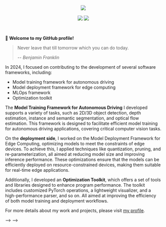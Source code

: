 <!-- <link rel="stylesheet" href="style.css">

<style>
  :root {
    --repo-container-style: "flex: 1 1 48%; max-width: calc(50% - 20px); margin-bottom: 20px;";
    --github-stat-style: "display: flex; align-items: center; width: auto; margin-left: 3rem; margin-right: 3rem;";
    --github-stat-img-style: "display: block; min-height: 20rem; max-height: 25rem; height: auto; width: auto; border-radius: 8px; margin-right: 1rem; margin-bottom: 2rem;";
  }
</style>

 -->


<h3 align="center"
    Hi~ Thank you for coming!
    <img src="./imgs/hands.webp" width="25px">
</h3>

<!-- Typing SVG - https://github.com/DenverCoder1/readme-typing-svg -->
<!-- Typing SVG Fast Demo - https://readme-typing-svg.herokuapp.com/demo/ -->
<p align="center">
    <img src="https://readme-typing-svg.herokuapp.com?color=e65e2a&width=450&height=45&lines=Lecturer+in+China+and+Japan;Self-taught+Engineer+and+Researcher;Always+learning+new+things">
</p>

<p align="center">
    <img src="https://img.shields.io/badge/gender-%F0%9F%A4%B5 gentleman-critical">
    <img src="https://img.shields.io/static/v1?label=Location&message=Toronto&color=7BB32E&logo=audacity">
</p>

<br/>

🎉 **Welcome to my GitHub profile!**
> Never leave that till tomorrow which you can do today.
>
> -- <cite><em>Benjamin Franklin</em></cite>

<!-- ## 👨‍💻 My GitHub activities of the last 31 days. -->

<!-- <div align="center"> -->
<!--   <img src="https://github-readme-stats-amber-xi-40.vercel.app/api?username=kalfazed&show_icons=true&bg_color=30,e96443,904e95&title_color=fff&text_color=fff" /> -->
<!-- </div> -->

In 2024, I focused on contributing to the development of several software frameworks, including:
- Model training framework for autonomous driving
- Model deployment framework for edge computing
- MLOps framework 
- Optimization toolkit

The **Model Training Framework for Autonomous Driving** I developed supports a variety of tasks, 
such as 2D/3D object detection, depth estimation, instance and semantic segmentation, and optical 
flow estimation. This framework is designed to facilitate efficient model training for autonomous 
driving applications, covering critical computer vision tasks.

On the **deployment side**, I worked on the Model Deployment Framework for Edge Computing, 
optimizing models to meet the constraints of edge devices. To achieve this, I applied techniques 
like quantization, pruning, and re-parameterization, all aimed at reducing model size and improving 
inference performance. These optimizations ensure that the models can be efficiently deployed on 
resource-constrained devices, making them suitable for real-time edge applications.

Additionally, I developed an **Optimization Toolkit**, which offers a set of tools and libraries 
designed to enhance program performance. The toolkit includes customized PyTorch operations, a 
lightweight visualizer, and a high-performance parser, and so on. All aimed at improving the 
efficiency of both model training and deployment workflows.

For more details about my work and projects, please visit [my profile](https://kalfazed.github.io/).


<!-- <div align="center"> -->
<!--  <img src="https://github-readme-stats-amber-xi-40.vercel.app/api/wakatime?username=kalfazed&show_icons=true&bg_color=30,e96443,904e95&title_color=fff&display_format=percent&langs_count=10&v=2" /> -->
<!-- </div> -->

<!-- <!-- ## 📘 My favorite open-source projects --> -->

<!-- <!-- GitHub Extra Pins - https://github.com/anuraghazra/github-readme-stats --> -->
<!-- <p align="center"> -->
<!--   <a href="https://github.com/lucidrains/vit-pytorch.git"> -->
<!--     <img src="https://github-readme-stats.vercel.app/api/pin/?username=lucidrains&repo=vit-pytorch&show_owner=true&theme=dracula" width=48% height=20%/> -->
<!--   </a> -->

<!--   <a href="https://github.com/NVIDIA-AI-IOT/Lidar_AI_Solution.git"> -->
<!--     <img src="https://github-readme-stats.vercel.app/api/pin/?username=NVIDIA-AI-IOT&repo=Lidar_AI_Solution&show_owner=true&theme=dracula" width=48% height=20%/> -->
<!--   </a> -->

<!--   <a href="https://github.com/LunarVim/LunarVim.git"> -->
<!--     <img src="https://github-readme-stats.vercel.app/api/pin/?username=LunarVim&repo=LunarVim&show_owner=true&theme=dracula" width=48% height=20%/> -->
<!--   </a> -->

<!--   <a href="https://github.com/wang-xinyu/tensorrtx.git"> -->
<!--     <img src="https://github-readme-stats.vercel.app/api/pin/?username=wang-xinyu&repo=tensorrtx&show_owner=true&theme=dracula" width=48% height=20%/> -->
<!--   </a> -->

<!--   <a href="https://github.com/NVIDIA/cutlass.git"> -->
<!--     <img src="https://github-readme-stats.vercel.app/api/pin/?username=NVIDIA&repo=cutlass&show_owner=true&theme=dracula" width=48% height=20%/> -->
<!--   </a> -->

<!--   <a href="https://github.com/shouxieai/tensorRT_Pro.git"> -->
<!--     <img src="https://github-readme-stats.vercel.app/api/pin/?username=shouxieai&repo=tensorRT_Pro&show_owner=true&theme=dracula" width=48% height=20%/> -->
<!--   </a> -->

<!--   <a href="https://github.com/kalfazed/multi-thread-programming.git"> -->
<!--     <img src="https://github-readme-stats.vercel.app/api/pin/?username=kalfazed&repo=multi-thread-programming&show_owner=true&theme=dracula" width=48% height=20%/> -->
<!--   </a> -->

<!--   <a href="https://github.com/kalfazed/tensorrt_starter.git"> -->
<!--     <img src="https://github-readme-stats.vercel.app/api/pin/?username=kalfazed&repo=tensorrt_starter&show_owner=true&theme=dracula" width=48% height=20%/> -->
<!--   </a> -->

<!--   <a href="https://github.com/kalfazed/my_dot_files.git"> -->
<!--     <img src="https://github-readme-stats.vercel.app/api/pin/?username=kalfazed&repo=my_dot_files&show_owner=true&theme=dracula" width=48% height=20%/> -->
<!--   </a> -->

<!--   <a href="https://github.com/NVIDIA/FasterTransformer.git"> -->
<!--     <img src="https://github-readme-stats.vercel.app/api/pin/?username=NVIDIA&repo=FasterTransformer&show_owner=true&theme=dracula" width=48% height=20%/> -->
<!--   </a> -->
<!-- </p> -->
